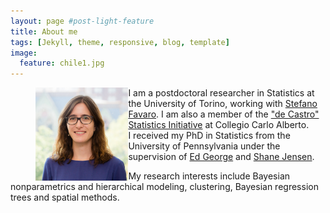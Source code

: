 ```yaml
---
layout: page #post-light-feature
title: About me
tags: [Jekyll, theme, responsive, blog, template]
image:
  feature: chile1.jpg
---
```


<!-- ![image-left](images/cecilia_small.jpg){: .align-left} -->

<figure>
    <img src="images/cecilia_square.jpg" style="width:35%;float:left;margin:0" class="align-left"> 
</figure>

I am a postdoctoral researcher in Statistics at the University of Torino, working with [Stefano Favaro](https://sites.carloalberto.org/favaro/). 
I am also a member of the ["de Castro" Statistics Initiative](https://www.carloalberto.org/research/statistics-initiative/) at Collegio Carlo Alberto.  
I received my PhD in Statistics from the University of Pennsylvania under the supervision of [Ed George](https://statistics.wharton.upenn.edu/profile/edgeorge/) and [Shane Jensen](http://stat.wharton.upenn.edu/~stjensen/).

My research interests include Bayesian nonparametrics and hierarchical modeling, clustering, Bayesian regression trees and spatial methods.

